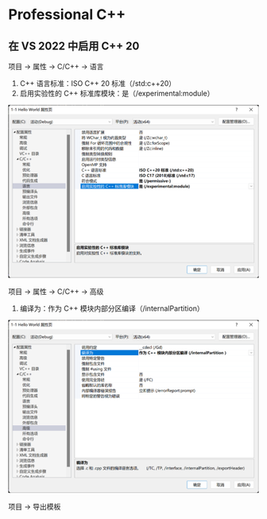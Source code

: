 # Professional C++

## 在 VS 2022 中启用 C++ 20

项目 -> 属性 -> C/C++ -> 语言

1. C++ 语言标准：ISO C++ 20 标准（/std:c++20）
2. 启用实验性的 C++ 标准库模块：是（/experimental:module）

![图 2](.media/918d591377858d76c472c25359bf4a93951e9b28de6c734f064ac1d99b4da98a.png)  

项目 -> 属性 -> C/C++ -> 高级

1. 编译为：作为 C++ 模块内部分区编译（/internalPartition）

![图 1](.media/c1cce3271bda193a7341bc80157dce4b9e7af1682d7b51f4f64cd69839256488.png)  

项目 -> 导出模板